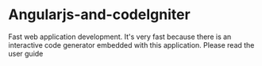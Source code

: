 Angularjs-and-codeIgniter
=========================

Fast web application development. It's very fast because there is an interactive code generator embedded with this application. Please read the user guide
